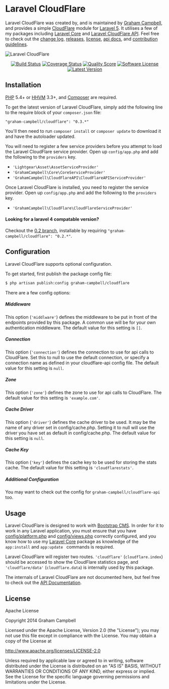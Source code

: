 Laravel CloudFlare
==================

Laravel CloudFlare was created by, and is maintained by [Graham Campbell](https://github.com/GrahamCampbell), and provides a simple [CloudFlare](https://www.cloudflare.com/) module for [Laravel 5](http://laravel.com). It utilises a few of my packages including [Laravel Core](https://github.com/GrahamCampbell/Laravel-Core) and [Laravel CloudFlare API](https://github.com/GrahamCampbell/Laravel-CloudFlare-API). Feel free to check out the [change log](CHANGELOG.md), [releases](https://github.com/GrahamCampbell/Laravel-CloudFlare/releases), [license](LICENSE.md), [api docs](http://docs.grahamjcampbell.co.uk), and [contribution guidelines](CONTRIBUTING.md).

![Laravel CloudFlare](https://cloud.githubusercontent.com/assets/2829600/4432321/c18eb49c-468c-11e4-9f4d-8ece7a481d29.PNG)

<p align="center">
<a href="https://travis-ci.org/GrahamCampbell/Laravel-CloudFlare"><img src="https://img.shields.io/travis/GrahamCampbell/Laravel-CloudFlare/master.svg?style=flat-square" alt="Build Status"></img></a>
<a href="https://scrutinizer-ci.com/g/GrahamCampbell/Laravel-CloudFlare/code-structure"><img src="https://img.shields.io/scrutinizer/coverage/g/GrahamCampbell/Laravel-CloudFlare.svg?style=flat-square" alt="Coverage Status"></img></a>
<a href="https://scrutinizer-ci.com/g/GrahamCampbell/Laravel-CloudFlare"><img src="https://img.shields.io/scrutinizer/g/GrahamCampbell/Laravel-CloudFlare.svg?style=flat-square" alt="Quality Score"></img></a>
<a href="LICENSE.md"><img src="https://img.shields.io/badge/license-Apache%202.0-brightgreen.svg?style=flat-square" alt="Software License"></img></a>
<a href="https://github.com/GrahamCampbell/Laravel-CloudFlare/releases"><img src="https://img.shields.io/github/release/GrahamCampbell/Laravel-CloudFlare.svg?style=flat-square" alt="Latest Version"></img></a>
</p>


## Installation

[PHP](https://php.net) 5.4+ or [HHVM](http://hhvm.com) 3.3+, and [Composer](https://getcomposer.org) are required.

To get the latest version of Laravel CloudFlare, simply add the following line to the require block of your `composer.json` file:

```
"graham-campbell/cloudflare": "0.3.*"
```

You'll then need to run `composer install` or `composer update` to download it and have the autoloader updated.

You will need to register a few service providers before you attempt to load the Laravel CloudFlare service provider. Open up `config/app.php` and add the following to the `providers` key.

* `'Lightgear\Asset\AssetServiceProvider'`
* `'GrahamCampbell\Core\CoreServiceProvider'`
* `'GrahamCampbell\CloudFlareAPI\CloudFlareAPIServiceProvider'`

Once Laravel CloudFlare is installed, you need to register the service provider. Open up `config/app.php` and add the following to the `providers` key.

* `'GrahamCampbell\CloudFlare\CloudFlareServiceProvider'`

#### Looking for a laravel 4 compatable version?

Checkout the [0.2 branch](https://github.com/GrahamCampbell/Laravel-CloudFlare/tree/0.2), installable by requiring `"graham-campbell/cloudflare": "0.2.*"`.


## Configuration

Laravel CloudFlare supports optional configuration.

To get started, first publish the package config file:

```bash
$ php artisan publish:config graham-campbell/cloudflare
```

There are a few config options:

##### Middleware

This option (`'middlware'`) defines the middleware to be put in front of the endpoints provided by this package. A common use will be for your own authentication middleware. The default value for this setting is `[]`.

##### Connection

This option (`'connection'`) defines the connection to use for api calls to CloudFlare. Set this to null to use the default connection, or specify a connection name as defined in your cloudflare-api config file. The default value for this setting is `null`.

##### Zone

This option (`'zone'`) defines the zone to use for api calls to CloudFlare. The default value for this setting is `'example.com'`.

##### Cache Driver

This option (`'driver'`) defines the cache driver to be used. It may be the name of any driver set in config/cache.php. Setting it to null will use the driver you have set as default in config/cache.php. The default value for this setting is `null`.

##### Cache Key

This option (`'key'`) defines the cache key to be used for storing the stats cache. The default value for this setting is `'cloudflarestats'`.


##### Additional Configuration

You may want to check out the config for `graham-campbell/cloudflare-api` too.


## Usage

Laravel CloudFlare is designed to work with [Bootstrap CMS](https://github.com/GrahamCampbell/Bootstrap-CMS). In order for it to work in any Laravel application, you must ensure that you have [config/platform.php](https://github.com/GrahamCampbell/Laravel-Platform/blob/master/config/platform.php) and [config/views.php](https://github.com/GrahamCampbell/Laravel-Platform/blob/master/config/views.php) correctly configured, and you know how to use my [Laravel Core](https://github.com/GrahamCampbell/Laravel-Core) package as knowledge of the `app:install` and `app:update ` commands is required.

Laravel CloudFlare will register two routes. `'cloudflare'` (`cloudflare.index`) should be accessed to show the CloudFlare statistics page, and `'cloudflare/data'` (`cloudflare.data`) is internally used by this package.

The internals of Laravel CloudFlare are not documented here, but feel free to check out the [API Documentation](http://docs.grahamjcampbell.co.uk).


## License

Apache License

Copyright 2014 Graham Campbell

Licensed under the Apache License, Version 2.0 (the "License");
you may not use this file except in compliance with the License.
You may obtain a copy of the License at

 http://www.apache.org/licenses/LICENSE-2.0

Unless required by applicable law or agreed to in writing, software
distributed under the License is distributed on an "AS IS" BASIS,
WITHOUT WARRANTIES OR CONDITIONS OF ANY KIND, either express or implied.
See the License for the specific language governing permissions and
limitations under the License.
